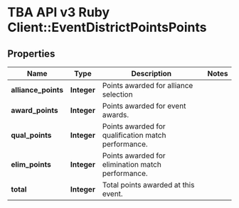# TBA API v3 Ruby Client::EventDistrictPointsPoints

## Properties
Name | Type | Description | Notes
------------ | ------------- | ------------- | -------------
**alliance_points** | **Integer** | Points awarded for alliance selection | 
**award_points** | **Integer** | Points awarded for event awards. | 
**qual_points** | **Integer** | Points awarded for qualification match performance. | 
**elim_points** | **Integer** | Points awarded for elimination match performance. | 
**total** | **Integer** | Total points awarded at this event. | 


